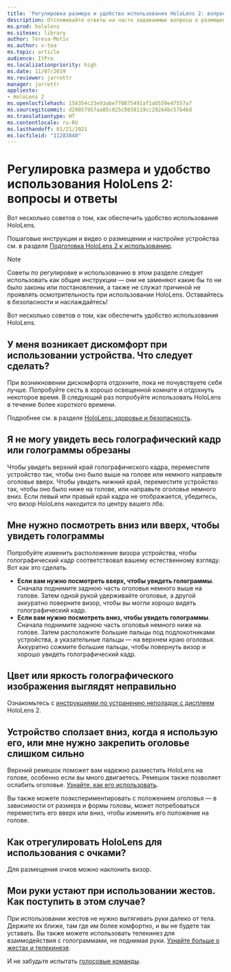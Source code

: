 ```yaml
---
title: 'Регулировка размера и удобство использования HoloLens 2: вопросы и ответы'
description: Отслеживайте ответы на часто задаваемые вопросы о размещении HoloLens 2 и с удобством используйте интерфейсы смешанной реальности.
ms.prod: hololens
ms.sitesec: library
author: Teresa-Motiv
ms.author: v-tea
ms.topic: article
audience: ItPro
ms.localizationpriority: high
ms.date: 11/07/2019
ms.reviewer: jarrettr
manager: jarrettr
appliesto:
- HoloLens 2
ms.openlocfilehash: 158354c23e93abe770875491af1ab559e47557a7
ms.sourcegitcommit: d20057957aa05c025c9838119cc29264bc57b4bd
ms.translationtype: HT
ms.contentlocale: ru-RU
ms.lasthandoff: 01/21/2021
ms.locfileid: "11283840"
---
```

# Регулировка размера и удобство использования HoloLens 2: вопросы и ответы

Вот несколько советов о том, как обеспечить удобство использования HoloLens.

Пошаговые инструкции и видео о размещении и настройке устройства см. в разделе [Подготовка HoloLens 2 к использованию](hololens2-setup.md).

> [!NOTE]
> Советы по регулировке и использованию в этом разделе следует использовать как общие инструкции — они не заменяют какие бы то ни было законы или постановления, а также не служат причиной не проявлять осмотрительность при использовании HoloLens. Оставайтесь в безопасности и наслаждайтесь!

Вот несколько советов о том, как обеспечить удобство использования HoloLens.

## У меня возникает дискомфорт при использовании устройства. Что следует сделать?

При возникновении дискомфорта отдохните, пока не почувствуете себя лучше. Попробуйте сесть в хорошо освещенной комнате и отдохнуть некоторое время. В следующий раз попробуйте использовать HoloLens в течение более короткого времени.

Подробнее см. в разделе [HoloLens: здоровье и безопасность](https://go.microsoft.com/fwlink/p/?LinkId=746661).

## Я не могу увидеть весь голографический кадр или голограммы обрезаны

Чтобы увидеть верхний край голографического кадра, переместите устройство так, чтобы оно было выше на голове или немного направьте оголовье вверх. Чтобы увидеть нижний край, переместите устройство так, чтобы оно было ниже на голове, или направьте оголовье немного вниз. Если левый или правый край кадра не отображается, убедитесь, что визор HoloLens находится по центру вашего лба.

## Мне нужно посмотреть вниз или вверх, чтобы увидеть голограммы

Попробуйте изменить расположение визора устройства, чтобы голографический кадр соответствовал вашему естественному взгляду. Вот как это сделать.

- **Если вам нужно посмотреть вверх, чтобы увидеть голограммы**. Сначала поднимите заднюю часть оголовья немного выше на голове. Затем одной рукой удерживайте оголовье, а другой аккуратно поверните визор, чтобы вы могли хорошо видеть голографический кадр.
- **Если вам нужно посмотреть вниз, чтобы увидеть голограммы**. Сначала поднимите заднюю часть оголовья немного ниже на голове. Затем расположите большие пальцы под подлокотниками устройства, а указательные пальцы — на верхнем краю оголовья. Аккуратно сожмите большие пальцы, чтобы повернуть визор и хорошо увидеть голографический кадр.

## Цвет или яркость голографического изображения выглядят неправильно

Ознакомьтесь с [инструкциями по устранению неполадок с дисплеем](hololens2-display.md) HoloLens 2.

## Устройство сползает вниз, когда я использую его, или мне нужно закрепить оголовье слишком сильно

Верхний ремешок поможет вам надежно разместить HoloLens на голове, особенно если вы много двигаетесь. Ремешок также позволяет ослабить оголовье. [Узнайте, как его использовать](hololens2-setup.md#adjust-fit).

Вы также можете поэкспериментировать с положением оголовья — в зависимости от размера и формы головы, может потребоваться переместить его вверх или вниз, чтобы изменить его положение на голове.

## Как отрегулировать HoloLens для использования с очками?

Для размещения очков можно наклонить визор.

## Мои руки устают при использовании жестов. Как поступить в этом случае?

При использовании жестов не нужно вытягивать руки далеко от тела. Держите их ближе, там где им более комфортно, и вы не будете так уставать. Вы также можете использовать телекинез для взаимодействия с голограммами, не поднимая руки. [Узнайте больше о жестах и телекинезе](hololens2-basic-usage.md#the-hand-tracking-frame).

И не забудьте испытать [голосовые команды](hololens-cortana.md).
